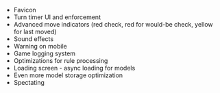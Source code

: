 * Favicon
* Turn timer UI and enforcement
* Advanced move indicators (red check, red for would-be check, yellow for last moved)
* Sound effects
* Warning on mobile
* Game logging system
* Optimizations for rule processing
* Loading screen - async loading for models
* Even more model storage optimization
* Spectating
